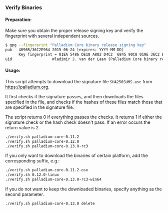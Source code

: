 ### Verify Binaries

#### Preparation:

Make sure you obtain the proper release signing key and verify the fingerprint with several independent sources.

```sh
$ gpg --fingerprint "Palladium Core binary release signing key"
pub   4096R/36C2E964 2015-06-24 [expires: YYYY-MM-DD]
      Key fingerprint = 01EA 5486 DE18 A882 D4C2  6845 90C8 019E 36C2 E964
uid                  Wladimir J. van der Laan (Palladium Core binary release signing key) <laanwj@gmail.com>
```

#### Usage:

This script attempts to download the signature file `SHA256SUMS.asc` from https://palladium.org.

It first checks if the signature passes, and then downloads the files specified in the file, and checks if the hashes of these files match those that are specified in the signature file.

The script returns 0 if everything passes the checks. It returns 1 if either the signature check or the hash check doesn't pass. If an error occurs the return value is 2.


```sh
./verify.sh palladium-core-0.11.2
./verify.sh palladium-core-0.12.0
./verify.sh palladium-core-0.13.0-rc3
```

If you only want to download the binaries of certain platform, add the corresponding suffix, e.g.:

```sh
./verify.sh palladium-core-0.11.2-osx
./verify.sh 0.12.0-linux
./verify.sh palladium-core-0.13.0-rc3-win64
```

If you do not want to keep the downloaded binaries, specify anything as the second parameter.

```sh
./verify.sh palladium-core-0.13.0 delete
```
